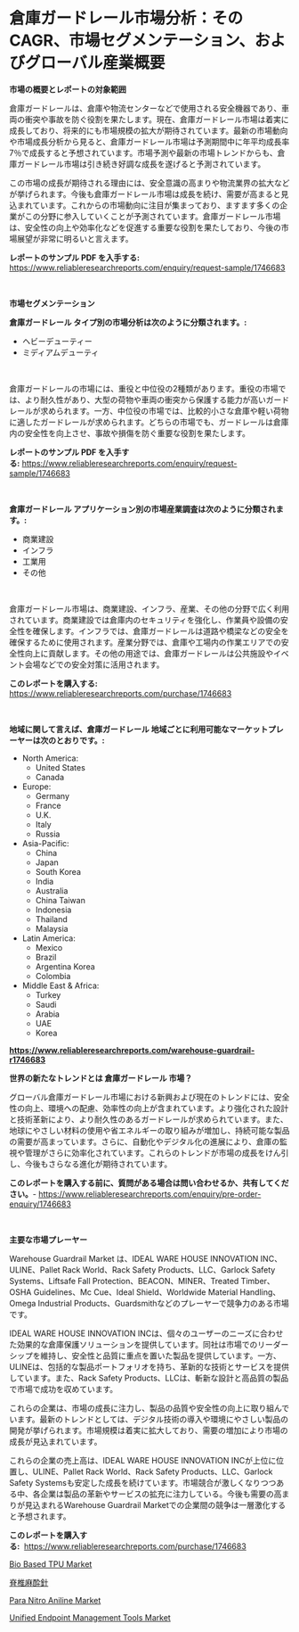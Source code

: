 <p><h1>倉庫ガードレール市場分析：そのCAGR、市場セグメンテーション、およびグローバル産業概要</h1></p><p><strong>市場の概要とレポートの対象範囲</strong></p>
<p><p>倉庫ガードレールは、倉庫や物流センターなどで使用される安全機器であり、車両の衝突や事故を防ぐ役割を果たします。現在、倉庫ガードレール市場は着実に成長しており、将来的にも市場規模の拡大が期待されています。最新の市場動向や市場成長分析から見ると、倉庫ガードレール市場は予測期間中に年平均成長率7％で成長すると予想されています。市場予測や最新の市場トレンドからも、倉庫ガードレール市場は引き続き好調な成長を遂げると予測されています。</p><p>この市場の成長が期待される理由には、安全意識の高まりや物流業界の拡大などが挙げられます。今後も倉庫ガードレール市場は成長を続け、需要が高まると見込まれています。これからの市場動向に注目が集まっており、ますます多くの企業がこの分野に参入していくことが予測されています。倉庫ガードレール市場は、安全性の向上や効率化などを促進する重要な役割を果たしており、今後の市場展望が非常に明るいと言えます。</p></p>
<p><strong>レポートのサンプル PDF を入手する:</strong> <a href="https://www.reliableresearchreports.com/enquiry/request-sample/1746683">https://www.reliableresearchreports.com/enquiry/request-sample/1746683</a></p>
<p>&nbsp;</p>
<p><strong>市場セグメンテーション</strong></p>
<p><strong>倉庫ガードレール タイプ別の市場分析は次のように分類されます。:</strong></p>
<p><ul><li>ヘビーデューティー</li><li>ミディアムデューティ</li></ul></p>
<p>&nbsp;</p>
<p><p>倉庫ガードレールの市場には、重役と中位役の2種類があります。重役の市場では、より耐久性があり、大型の荷物や車両の衝突から保護する能力が高いガードレールが求められます。一方、中位役の市場では、比較的小さな倉庫や軽い荷物に適したガードレールが求められます。どちらの市場でも、ガードレールは倉庫内の安全性を向上させ、事故や損傷を防ぐ重要な役割を果たします。</p></p>
<p><strong>レポートのサンプル PDF を入手する:</strong>&nbsp;<a href="https://www.reliableresearchreports.com/enquiry/request-sample/1746683">https://www.reliableresearchreports.com/enquiry/request-sample/1746683</a></p>
<p>&nbsp;</p>
<p><strong> 倉庫ガードレール アプリケーション別の市場産業調査は次のように分類されます。:</strong></p>
<p><ul><li>商業建設</li><li>インフラ</li><li>工業用</li><li>その他</li></ul></p>
<p>&nbsp;</p>
<p><p>倉庫ガードレール市場は、商業建設、インフラ、産業、その他の分野で広く利用されています。商業建設では倉庫内のセキュリティを強化し、作業員や設備の安全性を確保します。インフラでは、倉庫ガードレールは道路や橋梁などの安全を確保するために使用されます。産業分野では、倉庫や工場内の作業エリアでの安全性向上に貢献します。その他の用途では、倉庫ガードレールは公共施設やイベント会場などでの安全対策に活用されます。</p></p>
<p><strong>このレポートを購入する:</strong>&nbsp; <a href="https://www.reliableresearchreports.com/purchase/1746683">https://www.reliableresearchreports.com/purchase/1746683</a></p>
<p>&nbsp;</p>
<p><strong>地域に関して言えば、倉庫ガードレール 地域ごとに利用可能なマーケットプレーヤーは次のとおりです。:</strong></p>
<p><ul>
    <li>
        North America:
        <ul>
            <li>United States</li>
            <li>Canada</li>
        </ul>
    </li>
    <li>
        Europe:
        <ul>
            <li>Germany</li>
            <li>France</li>
            <li>U.K.</li>
            <li>Italy</li>
            <li>Russia</li>
        </ul>
    </li>
    <li>
        Asia-Pacific:
        <ul>
            <li>China</li>
            <li>Japan</li>
            <li>South Korea</li>
            <li>India</li>
            <li>Australia</li>
            <li>China Taiwan</li>
            <li>Indonesia</li>
            <li>Thailand</li>
            <li>Malaysia</li>
        </ul>
    </li>
    <li>
        Latin America:
        <ul>
            <li>Mexico</li>
            <li>Brazil</li>
            <li>Argentina Korea</li>
            <li>Colombia</li>
        </ul>
    </li>
    <li>
        Middle East & Africa:
        <ul>
            <li>Turkey</li>
            <li>Saudi</li>
            <li>Arabia</li>
            <li>UAE</li>
            <li>Korea</li>
        </ul>
    </li>
    </ul></p>
<p><strong><a href="https://www.reliableresearchreports.com/warehouse-guardrail-r1746683">https://www.reliableresearchreports.com/warehouse-guardrail-r1746683</a></strong>&nbsp;</p>
<p><strong>世界の新たなトレンドとは 倉庫ガードレール 市場？</strong></p>
<p><p>グローバル倉庫ガードレール市場における新興および現在のトレンドには、安全性の向上、環境への配慮、効率性の向上が含まれています。より強化された設計と技術革新により、より耐久性のあるガードレールが求められています。また、地球にやさしい材料の使用や省エネルギーの取り組みが増加し、持続可能な製品の需要が高まっています。さらに、自動化やデジタル化の進展により、倉庫の監視や管理がさらに効率化されています。これらのトレンドが市場の成長をけん引し、今後もさらなる進化が期待されています。</p></p>
<p><strong>このレポートを購入する前に、質問がある場合は問い合わせるか、共有してください。</strong>- <a href="https://www.reliableresearchreports.com/enquiry/pre-order-enquiry/1746683">https://www.reliableresearchreports.com/enquiry/pre-order-enquiry/1746683</a></p>
<p>&nbsp;</p>
<p><strong>主要な市場プレーヤー</strong></p>
<p><p>Warehouse Guardrail Market は、IDEAL WARE HOUSE INNOVATION INC、ULINE、Pallet Rack World、Rack Safety Products、LLC、Garlock Safety Systems、Liftsafe Fall Protection、BEACON、MINER、Treated Timber、OSHA Guidelines、Mc Cue、Ideal Shield、Worldwide Material Handling、Omega Industrial Products、Guardsmithなどのプレーヤーで競争力のある市場です。</p><p>IDEAL WARE HOUSE INNOVATION INCは、個々のユーザーのニーズに合わせた効果的な倉庫保護ソリューションを提供しています。同社は市場でのリーダーシップを維持し、安全性と品質に重点を置いた製品を提供しています。一方、ULINEは、包括的な製品ポートフォリオを持ち、革新的な技術とサービスを提供しています。また、Rack Safety Products、LLCは、斬新な設計と高品質の製品で市場で成功を収めています。</p><p>これらの企業は、市場の成長に注力し、製品の品質や安全性の向上に取り組んでいます。最新のトレンドとしては、デジタル技術の導入や環境にやさしい製品の開発が挙げられます。市場規模は着実に拡大しており、需要の増加により市場の成長が見込まれています。</p><p>これらの企業の売上高は、IDEAL WARE HOUSE INNOVATION INCが上位に位置し、ULINE、Pallet Rack World、Rack Safety Products、LLC、Garlock Safety Systemsも安定した成長を続けています。市場競合が激しくなりつつある中、各企業は製品の革新やサービスの拡充に注力している。今後も需要の高まりが見込まれるWarehouse Guardrail Marketでの企業間の競争は一層激化すると予想されます。</p></p>
<p><strong>このレポートを購入する:</strong>&nbsp;&nbsp;<a href="https://www.reliableresearchreports.com/purchase/1746683">https://www.reliableresearchreports.com/purchase/1746683</a></p>
<p><p><a href="https://www.linkedin.com/pulse/bio-based-tpu-market-provides-comprehensive-analysis-eocue?trackingId=sbwnWqzSTEsywehnGaJ0PQ%3D%3D">Bio Based TPU Market</a></p><p><a href="https://github.com/one-cool-chick/Market-Research-Report-List-1/blob/main/695591625765.md">脊椎麻酔針</a></p><p><a href="https://www.linkedin.com/pulse/para-nitro-aniline-market-provides-comprehensive-analysis-ylmle?trackingId=PBzaIPjYyvwLomN0Knrgdw%3D%3D">Para Nitro Aniline Market</a></p><p><a href="https://github.com/dimitrishawkinswaynenp91rgz/Market-Research-Report-List-2/blob/main/unified-endpoint-management-tools-market.md">Unified Endpoint Management Tools Market</a></p></p>